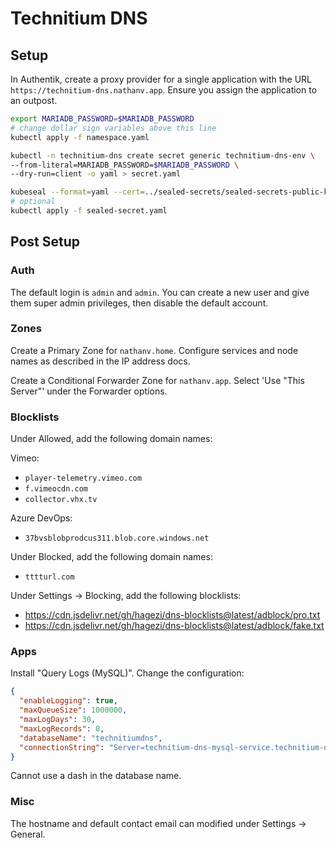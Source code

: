 # Technitium DNS

## Setup

In Authentik, create a proxy provider for a single application with the URL
`https://technitium-dns.nathanv.app`. Ensure you assign the application to an outpost.

```bash
export MARIADB_PASSWORD=$MARIADB_PASSWORD
# change dollar sign variables above this line
kubectl apply -f namespace.yaml

kubectl -n technitium-dns create secret generic technitium-dns-env \
--from-literal=MARIADB_PASSWORD=$MARIADB_PASSWORD \
--dry-run=client -o yaml > secret.yaml

kubeseal --format=yaml --cert=../sealed-secrets/sealed-secrets-public-key.pem < secret.yaml > sealed-secret.yaml
# optional
kubectl apply -f sealed-secret.yaml
```

## Post Setup

### Auth

The default login is `admin` and `admin`. You can create a new user
and give them super admin privileges, then disable the default account.

### Zones

Create a Primary Zone for `nathanv.home`. Configure services and node names
as described in the IP address docs.

Create a Conditional Forwarder Zone for `nathanv.app`. Select 'Use "This Server"'
under the Forwarder options.

### Blocklists

Under Allowed, add the following domain names:

Vimeo:

- `player-telemetry.vimeo.com`
- `f.vimeocdn.com`
- `collector.vhx.tv`

Azure DevOps:

- `37bvsblobprodcus311.blob.core.windows.net`

Under Blocked, add the following domain names:

- `tttturl.com`

Under Settings -> Blocking, add the following blocklists:

- <https://cdn.jsdelivr.net/gh/hagezi/dns-blocklists@latest/adblock/pro.txt>
- <https://cdn.jsdelivr.net/gh/hagezi/dns-blocklists@latest/adblock/fake.txt>

### Apps

Install "Query Logs (MySQL)".
Change the configuration:

```json
{
  "enableLogging": true,
  "maxQueueSize": 1000000,
  "maxLogDays": 30,
  "maxLogRecords": 0,
  "databaseName": "technitiumdns",
  "connectionString": "Server=technitium-dns-mysql-service.technitium-dns.svc.cluster.local; Port=3306; Uid=technitiumdns; Pwd=$MARIADB_PASSWORD;"
}
```

Cannot use a dash in the database name.

### Misc

The hostname and default contact email can modified under Settings -> General.
